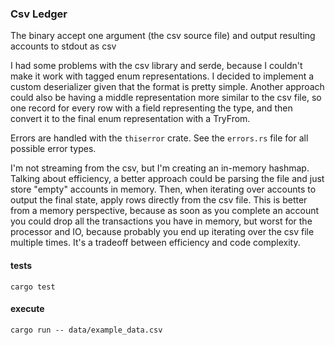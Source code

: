 ### Csv Ledger

The binary accept one argument (the csv source file) and output resulting accounts to stdout as csv

I had some problems with the csv library and serde, because I couldn't make it work with tagged enum representations.
I decided to implement a custom deserializer given that the format is pretty simple.
Another approach could also be having a middle representation more similar to the csv file, so one record for every row
with a field representing the type, and then convert it to the final enum representation with a TryFrom.

Errors are handled with the `thiserror` crate. See the `errors.rs` file for all possible error types.

I'm not streaming from the csv, but I'm creating an in-memory hashmap. 
Talking about efficiency, a better approach could be parsing the file and just store "empty" accounts in memory.
Then, when iterating over accounts to output the final state, apply rows directly from the csv file.
This is better from a memory perspective, because as soon as you complete an account you could drop all the transactions
you have in memory, but worst for the processor and IO, because probably you end up iterating over the csv file multiple times.
It's a tradeoff between efficiency and code complexity.

#### tests
    cargo test

#### execute
    cargo run -- data/example_data.csv

